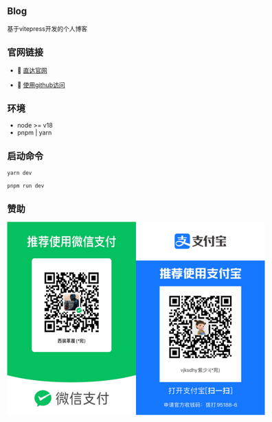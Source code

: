 ## Blog
基于vitepress开发的个人博客

## 官网链接
- :car: [直达官网](http://www.jwblog.cn)
<!-- - :beginner: [使用gitee访问](https://jiangwan1773.gitee.io/blog/) -->
- :beginner: [使用github访问](https://jiangwan1773.github.io/blog/)

## 环境
- node >= v18
- pnpm | yarn

## 启动命令
```yarn
yarn dev
```
```pnpm
pnpm run dev
```

## 赞助
<div style="display: flex">
    <img src="./docs/public/image/wechat.png" alt="微信赞助" width="300" height="450" />
    <img src="./docs/public/image/zhifubao.png" alt="支付宝赞助" width="300" height="450" />
</div>

